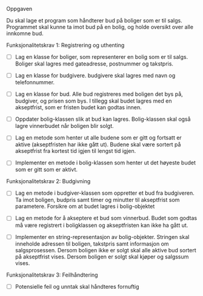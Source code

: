 Oppgaven

Du skal lage et program som håndterer bud på boliger som er til salgs. Programmet skal kunne ta imot bud på en bolig, og holde oversikt over alle innkomne bud.

Funksjonalitetskrav 1: Registrering og uthenting

- [ ] Lag en klasse for boliger, som representerer en bolig som er til salgs. Boliger skal lagres med gateadresse, postnummer og takstpris.  
- [ ] Lag en klasse for budgivere. budgivere skal lagres med navn og telefonnummer.  
- [ ] Lag en klasse for bud. Alle bud registreres med boligen det bys på, budgiver, og prisen som bys. I tillegg skal budet lagres med en akseptfrist, som er fristen budet kan godtas innen.  
- [ ] Oppdater bolig-klassen slik at bud kan lagres. Bolig-klassen skal også lagre vinnerbudet når boligen blir solgt. 
- [ ] Lag en metode som henter ut alle budene som er gitt og fortsatt er aktive (akseptfristen har ikke gått ut). Budene skal være sortert på akseptfrist fra kortest tid igjen til lengst tid igjen. 
- [ ] Implementer en metode i bolig-klassen som henter ut det høyeste budet som er gitt som er aktivt. 



Funksjonalitetskrav 2: Budgivning

- [ ] Lag en metode i budgiver-klassen som oppretter et bud fra budgiveren. Ta imot boligen, budpris samt timer og minutter til akseptfrist som parametere. Forsikre om at budet lagres i bolig-objektet 
- [ ] Lag en metode for å akseptere et bud som vinnerbud. Budet som godtas må være registrert i boligklassen og akseptfristen kan ikke ha gått ut. 
- [ ] Implementer en string-representasjon av bolig-objekter. Stringen skal inneholde adressen til boligen, takstpris samt informasjon om salgsprosessen. Dersom boligen ikke er solgt skal alle aktive bud sortert på akseptfrist vises. Dersom boligen er solgt skal kjøper og salgssum vises. 



Funksjonalitetskrav 3: Feilhåndtering

- [ ] Potensielle feil og unntak skal håndteres fornuftig 